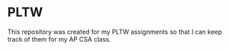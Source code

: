 # PLTW
This repository was created for my PLTW assignments so that I can keep track of them for my AP CSA class.

